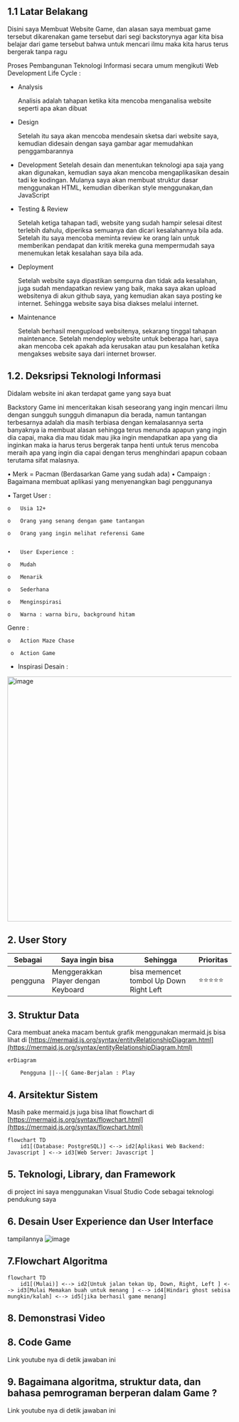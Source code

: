 ## 1.1 Latar Belakang

Disini saya Membuat Website Game, dan alasan saya membuat game tersebut dikarenakan game tersebut dari segi backstorynya agar kita bisa belajar dari game tersebut bahwa untuk mencari ilmu maka kita harus terus bergerak tanpa ragu
     
Proses Pembangunan Teknologi Informasi secara umum mengikuti Web Development Life Cycle :


   - Analysis

     Analisis adalah tahapan ketika kita mencoba menganalisa website seperti apa akan dibuat

   -	Design

    	Setelah itu saya akan mencoba mendesain sketsa dari website saya, kemudian didesain dengan saya gambar agar memudahkan penggambarannya

   -	Development
     Setelah desain dan menentukan teknologi apa saja yang akan digunakan, kemudian saya akan mencoba mengaplikasikan desain tadi ke kodingan. Mulanya saya akan membuat struktur dasar menggunakan HTML, kemudian diberikan style menggunakan,dan JavaScript

   - Testing & Review

     Setelah ketiga tahapan tadi, website yang sudah hampir selesai ditest terlebih dahulu, diperiksa semuanya dan dicari kesalahannya bila ada. Setelah itu saya mencoba meminta review ke orang lain untuk memberikan pendapat dan kritik mereka guna mempermudah saya menemukan letak kesalahan saya bila ada.

   - Deployment

     Setelah website saya dipastikan sempurna dan tidak ada kesalahan, juga sudah mendapatkan review yang baik, maka saya akan upload websitenya di akun github saya, yang kemudian akan saya posting ke internet. Sehingga website saya bisa diakses melalui internet.

   - Maintenance

     Setelah berhasil mengupload websitenya, sekarang tinggal tahapan maintenance. Setelah mendeploy website untuk beberapa hari, saya akan mencoba cek apakah ada kerusakan atau pun kesalahan ketika mengakses website saya dari internet browser.


## 1.2. Deksripsi Teknologi Informasi

Didalam website ini akan terdapat game yang saya buat


Backstory
Game ini menceritakan kisah seseorang yang ingin mencari ilmu dengan sungguh sungguh dimanapun dia berada, namun tantangan terbesarnya adalah dia masih terbiasa dengan kemalasannya serta banyaknya ia membuat alasan sehingga terus menunda apapun yang ingin dia capai, maka dia mau tidak mau jika ingin mendapatkan apa yang dia inginkan maka ia harus terus bergerak tanpa henti untuk terus mencoba meraih apa yang ingin dia capai dengan terus menghindari apapun cobaan terutama sifat malasnya.

•	Merk = Pacman (Berdasarkan Game yang sudah ada)
•	Campaign : Bagaimana membuat aplikasi yang menyenangkan bagi penggunanya

•	Target User :

    o	Usia 12+
    
    o	Orang yang senang dengan game tantangan
    
    o	Orang yang ingin melihat referensi Game
    
       
    •	User Experience :
    
    o	Mudah
    
    o	Menarik
    
    o	Sederhana
    
    o	Menginspirasi
    
    o	Warna : warna biru, background hitam

Genre :

    o	Action Maze Chase
    
     o	Action Game




- Inspirasi Desain :

<img width="550" alt="image" src="https://github.com/Fadhillahrizqia/Tugas-PDP/assets/144824636/4b75448e-1f54-4c14-aca7-07cff60a15d9">






## 2. User Story

Sebagai | Saya ingin bisa | Sehingga | Prioritas
---|---|---|---
pengguna | Menggerakkan Player dengan Keyboard  | bisa memencet tombol Up Down Right Left | ⭐⭐⭐⭐⭐



## 3. Struktur Data

Cara membuat aneka macam bentuk grafik menggunakan mermaid.js bisa lihat di [https://mermaid.js.org/syntax/entityRelationshipDiagram.html](https://mermaid.js.org/syntax/entityRelationshipDiagram.html) 

```mermaid
erDiagram

    Pengguna ||--|{ Game-Berjalan : Play
```



## 4. Arsitektur Sistem

Masih pake mermaid.js juga bisa lihat flowchart di [https://mermaid.js.org/syntax/flowchart.html](https://mermaid.js.org/syntax/flowchart.html)

```mermaid
flowchart TD
    id1[(Database: PostgreSQL)] <--> id2[Aplikasi Web Backend: Javascript ] <--> id3[Web Server: Javascript ]  
```

## 5. Teknologi, Library, dan Framework

di project ini saya menggunakan Visual Studio Code sebagai teknologi pendukung saya

## 6. Desain User Experience dan User Interface



tampilannya 
![image](https://github.com/Fadhillahrizqia/Tugas-PDP/assets/144824636/17f9f882-2045-484d-9d94-c078d0dc7561)




 ## 7.Flowchart Algoritma

```mermaid
flowchart TD
    id1[(Mulai)] <--> id2[Untuk jalan tekan Up, Down, Right, Left ] <--> id3[Mulai Memakan buah untuk menang ] <--> id4[Hindari ghost sebisa mungkin/kalah] <--> id5[jika berhasil game menang] 
```



## 8. Demonstrasi Video



## 8. Code Game

Link youtube nya di detik jawaban ini

## 9. Bagaimana algoritma, struktur data, dan bahasa pemrograman berperan dalam Game ?

Link youtube nya di detik jawaban ini




